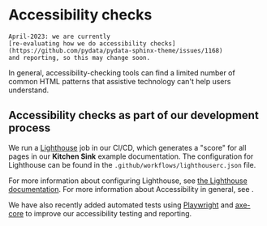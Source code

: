 # Accessibility checks

```{note}
April-2023: we are currently
[re-evaluating how we do accessibility checks](https://github.com/pydata/pydata-sphinx-theme/issues/1168)
and reporting, so this may change soon.
```

In general, accessibility-checking tools can find a limited number of common HTML patterns that assistive technology
can't help users understand.

## Accessibility checks as part of our development process

We run a [Lighthouse](https://developers.google.com/web/tools/lighthouse) job in our CI/CD, which generates a "score" for all pages in our **Kitchen Sink** example documentation.
The configuration for Lighthouse can be found in the `.github/workflows/lighthouserc.json` file.

For more information about configuring Lighthouse, see [the Lighthouse documentation](https://github.com/GoogleChrome/lighthouse-ci/blob/main/docs/configuration.md).
For more information about Accessibility in general, see [](../../user_guide/accessibility.md).

We have also recently added automated tests using [Playwright](https://playwright.dev/python/) and [axe-core](https://github.com/dequelabs/axe-core) to improve our accessibility testing and reporting.
